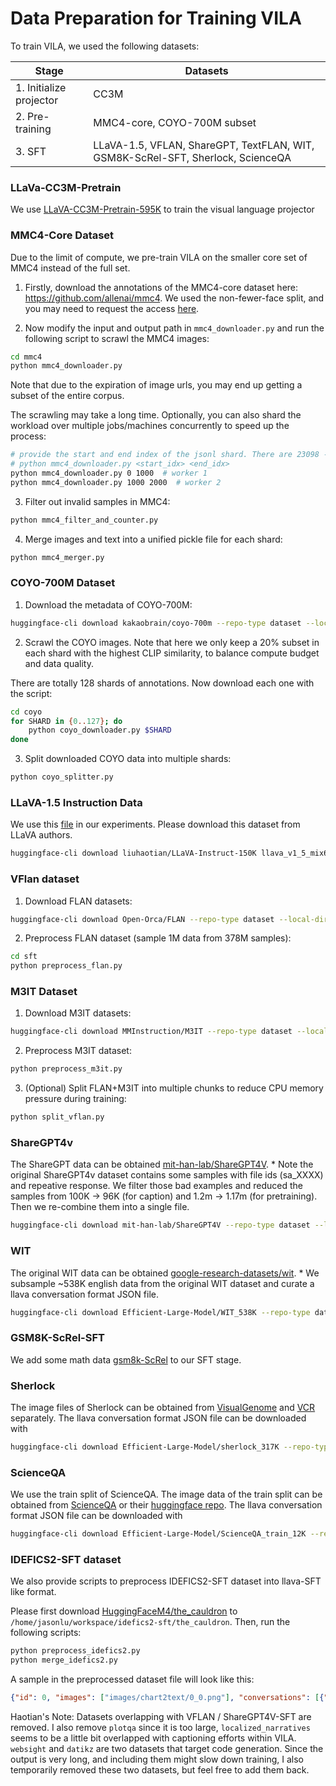 # Data Preparation for Training VILA

To train VILA, we used the following datasets:

| Stage                   | Datasets                                                                         |
| ----------------------- | -------------------------------------------------------------------------------- |
| 1. Initialize projector | CC3M                                                                             |
| 2. Pre-training         | MMC4-core, COYO-700M subset                                                      |
| 3. SFT                  | LLaVA-1.5, VFLAN, ShareGPT, TextFLAN, WIT, GSM8K-ScRel-SFT, Sherlock, ScienceQA |

### LLaVa-CC3M-Pretrain

We use [LLaVA-CC3M-Pretrain-595K](https://huggingface.co/datasets/liuhaotian/LLaVA-CC3M-Pretrain-595K/blob/main/chat.json) to train the visual language projector

### MMC4-Core Dataset

Due to the limit of compute, we pre-train VILA on the smaller core set of MMC4 instead of the full set.

1. Firstly, download the annotations of the MMC4-core dataset here: https://github.com/allenai/mmc4. We used the non-fewer-face split, and you may need to request the access [here](https://forms.gle/VYtcNY8aYaUANK9f8).

1. Now modify the input and output path in `mmc4_downloader.py` and run the following script to scrawl the MMC4 images:

```bash
cd mmc4
python mmc4_downloader.py
```

Note that due to the expiration of image urls, you may end up getting a subset of the entire corpus.

The scrawling may take a long time. Optionally, you can also shard the workload over multiple jobs/machines concurrently to speed up the process:

```bash
# provide the start and end index of the jsonl shard. There are 23098 - 14 shards totally
# python mmc4_downloader.py <start_idx> <end_idx>
python mmc4_downloader.py 0 1000  # worker 1
python mmc4_downloader.py 1000 2000  # worker 2
```

3. Filter out invalid samples in MMC4:

```bash
python mmc4_filter_and_counter.py
```

4. Merge images and text into a unified pickle file for each shard:

```bash
python mmc4_merger.py
```

### COYO-700M Dataset

1. Download the metadata of COYO-700M:

```bash
huggingface-cli download kakaobrain/coyo-700m --repo-type dataset --local-dir coyo-700m --local-dir-use-symlinks False
```

2. Scrawl the COYO images. Note that here we only keep a 20% subset in each shard with the highest CLIP similarity, to balance compute budget and data quality.

There are totally 128 shards of annotations. Now download each one with the script:

```bash
cd coyo
for SHARD in {0..127}; do
    python coyo_downloader.py $SHARD
done
```

3. Split downloaded COYO data into multiple shards:

```bash
python coyo_splitter.py
```

### LLaVA-1.5 Instruction Data

We use this [file](https://huggingface.co/datasets/liuhaotian/LLaVA-Instruct-150K/blob/main/llava_v1_5_mix665k.json) in our experiments. Please download this dataset from LLaVA authors.

```bash
huggingface-cli download liuhaotian/LLaVA-Instruct-150K llava_v1_5_mix665k.json --repo-type dataset
```

### VFlan dataset

1. Download FLAN datasets:

```bash
huggingface-cli download Open-Orca/FLAN --repo-type dataset --local-dir FLAN --local-dir-use-symlinks False
```

2. Preprocess FLAN dataset (sample 1M data from 378M samples):

```bash
cd sft
python preprocess_flan.py
```

### M3IT Dataset

1. Download M3IT datasets:

```bash
huggingface-cli download MMInstruction/M3IT --repo-type dataset --local-dir M3IT --local-dir-use-symlinks False
```

2. Preprocess M3IT dataset:

```bash
python preprocess_m3it.py
```

3. (Optional) Split FLAN+M3IT into multiple chunks to reduce CPU memory pressure during training:

```bash
python split_vflan.py
```

### ShareGPT4v

The ShareGPT data can be obtained [mit-han-lab/ShareGPT4V](https://huggingface.co/datasets/mit-han-lab/ShareGPT4V). * Note the original ShareGPT4v dataset contains some samples with file ids (sa_XXXX) and repeative response. We filter those bad examples and reduced the samples from 100K -> 96K (for caption) and 1.2m -> 1.17m (for pretraining). Then we re-combine them into a single file.

```bash
huggingface-cli download mit-han-lab/ShareGPT4V --repo-type dataset --local-dir coyo-700m --local-dir-use-symlinks False
```

### WIT

The original WIT data can be obtained [google-research-datasets/wit](https://github.com/google-research-datasets/wit/tree/main). * We subsample ~538K english data from the original WIT dataset and curate a llava conversation format JSON file.

```bash
huggingface-cli download Efficient-Large-Model/WIT_538K --repo-type dataset --local-dir WIT --local-dir-use-symlinks False
```

### GSM8K-ScRel-SFT

We add some math data [gsm8k-ScRel](https://github.com/OFA-Sys/gsm8k-ScRel/blob/main/data/train_use.jsonl) to our SFT stage.

### Sherlock

The image files of Sherlock can be obtained from [VisualGenome](https://visualgenome.org/api/v0/api_home.html) and [VCR](https://visualcommonsense.com/download/) separately. The llava conversation format JSON file can be downloaded with

```bash
huggingface-cli download Efficient-Large-Model/sherlock_317K --repo-type dataset --local-dir sherlock --local-dir-use-symlinks False
```

### ScienceQA

We use the train split of ScienceQA. The image data of the train split can be obtained from [ScienceQA](https://huggingface.co/datasets/derek-thomas/ScienceQA) or their [huggingface repo](https://huggingface.co/datasets/derek-thomas/ScienceQA). The llava conversation format JSON file can be downloaded with

```bash
huggingface-cli download Efficient-Large-Model/ScienceQA_train_12K --repo-type dataset --local-dir scienceqa --local-dir-use-symlinks False
```

### IDEFICS2-SFT dataset

We also provide scripts to preprocess IDEFICS2-SFT dataset into llava-SFT like format.

Please first download [HuggingFaceM4/the_cauldron](https://huggingface.co/datasets/HuggingFaceM4/the_cauldron) to `/home/jasonlu/workspace/idefics2-sft/the_cauldron`. Then, run the following scripts:

```bash
python preprocess_idefics2.py
python merge_idefics2.py
```

A sample in the preprocessed dataset file will look like this:

```json
{"id": 0, "images": ["images/chart2text/0_0.png"], "conversations": [{"from": "human", "value": "<image>\nPlease clarify the meaning conveyed by this graph."}, {"from": "gpt", "value": "This statistic presents the reach of the most popular social networks among female beauty consumers in the United States as of August 2016. During the survey period, 62 percent of respondents had an Instagram account."}]}
```

Haotian's Note: Datasets overlapping with VFLAN / ShareGPT4V-SFT are removed. I also remove `plotqa` since it is too large, `localized_narratives` seems to be a little bit overlapped with captioning efforts within VILA. `websight` and `datikz` are two datasets that target code generation. Since the output is very long, and including them might slow down training, I also temporarily removed these two datasets, but feel free to add them back.
